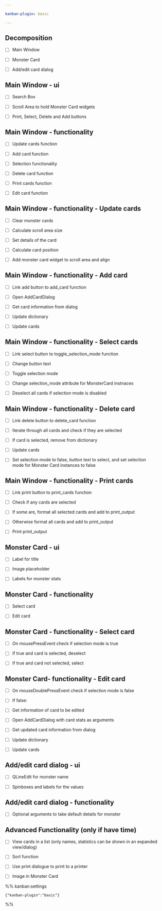 ```yaml
---

kanban-plugin: basic

---
```


## Decomposition

- [ ] Main Window
- [ ] Monster Card
- [ ] Add/edit card dialog


## Main Window - ui

- [ ] Search Box
- [ ] Scroll Area to hold Monster Card widgets
- [ ] Print, Select, Delete and Add buttons


## Main Window - functionality

- [ ] Update cards function
- [ ] Add card function
- [ ] Selection functionality
- [ ] Delete card function
- [ ] Print cards function
- [ ] Edit card function


## Main Window - functionality - Update cards

- [ ] Clear monster cards
- [ ] Calculate scroll area size
- [ ] Set details of the card
- [ ] Calculate card position
- [ ] Add monster card widget to scroll area and align


## Main Window - functionality - Add card

- [ ] Link add button to add_card function
- [ ] Open AddCardDialog
- [ ] Get card information from dialog
- [ ] Update dictionary
- [ ] Update cards


## Main Window - functionality - Select cards

- [ ] Link select button to toggle_selection_mode function
- [ ] Change button text
- [ ] Toggle selection mode
- [ ] Change selection_mode attribute for MonsterCard instnaces
- [ ] Deselect all cards if selection mode is disabled


## Main Window - functionality - Delete card

- [ ] Link delete button to delete_card function
- [ ] Iterate through all cards and check if they are selected
- [ ] If card is selected, remove from dictionary
- [ ] Update cards
- [ ] Set selection mode to false, button text to select, and set selection mode for Monster Card instances to false


## Main Window - functionality - Print cards

- [ ] Link print button to print_cards function
- [ ] Check if any cards are selected
- [ ] If some are, format all selected cards and add to print_output
- [ ] Otherwise format all cards and add to print_output
- [ ] Print print_output


## Monster Card - ui

- [ ] Label for title
- [ ] Image placeholder
- [ ] Labels for monster stats


## Monster Card - functionality

- [ ] Select card
- [ ] Edit card


## Monster Card - functionality - Select card

- [ ] On mousePressEvent check if selection mode is true
- [ ] If true and card is selected, deselect
- [ ] If true and card not selected, select


## Monster Card- functionality - Edit card

- [ ] On mouseDoublePressEvent check if selection mode is false
- [ ] If false:
- [ ] Get information of card to be edited
- [ ] Open AddCardDialog with card stats as arguments
- [ ] Get updated card information from dialog
- [ ] Update dictionary
- [ ] Update cards


## Add/edit card dialog - ui

- [ ] QLineEdit for monster name
- [ ] Spinboxes and labels for the values


## Add/edit card dialog - functionality

- [ ] Optional arguments to take default details for monster


## Advanced Functionality (only if have time)

- [ ] View cards in a list (only names, statistics can be shown in an expanded view/dialog)
- [ ] Sort function
- [ ] Use print dialogue to print to a printer
- [ ] Image in Monster Card




%% kanban:settings
```
{"kanban-plugin":"basic"}
```
%%